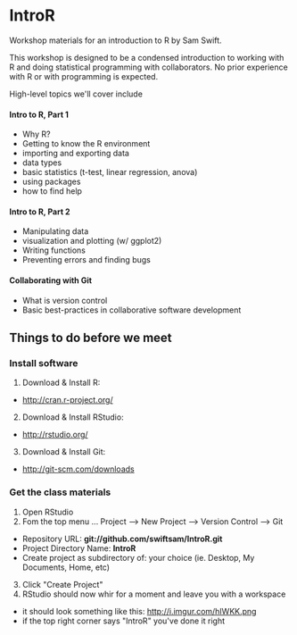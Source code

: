 IntroR
======
Workshop materials for an introduction to R by Sam Swift.

This workshop is designed to be a condensed introduction to working with R and doing statistical programming with collaborators.  No prior experience with R or with programming is expected.  

High-level topics we'll cover include
#### Intro to R, Part 1
* Why R?
* Getting to know the R environment
* importing and exporting data
* data types
* basic statistics (t-test, linear regression, anova)
* using packages
* how to find help

#### Intro to R, Part 2
* Manipulating data
* visualization and plotting (w/ ggplot2)
* Writing functions
* Preventing errors and finding bugs

#### Collaborating with Git
* What is version control
* Basic best-practices in collaborative software development


Things to do before we meet
---------------------------
### Install software
1. Download & Install R:  
  * http://cran.r-project.org/
2. Download & Install RStudio:
  * http://rstudio.org/
3. Download & Install Git:
  * http://git-scm.com/downloads

### Get the class materials
1. Open RStudio
2. Fom the top menu ... Project --> New Project --> Version Control --> Git
 * Repository URL:  **git://github.com/swiftsam/IntroR.git**
 * Project Directory Name: **IntroR**
 * Create project as subdirectory of: your choice (ie. Desktop, My Documents, Home, etc)
3. Click "Create Project"
4. RStudio should now whir for a moment and leave you with a workspace 
  * it should look something like this: http://i.imgur.com/hIWKK.png
  * if the top right corner says "IntroR" you've done it right
